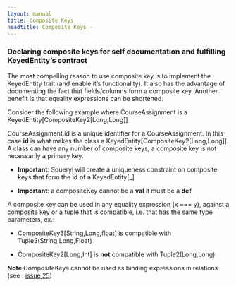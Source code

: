 ```yaml
---
layout: manual
title: Composite Keys
headtitle: Composite Keys -
---
```


### Declaring composite keys for self documentation and fulfilling KeyedEntity’s contract

The most compelling reason to use composite key is to implement the
KeyedEntity trait (and enable it’s functionality). It also has the
advantage of documenting the fact that fields/columns form a composite
key. Another benefit is that equality expressions can be shortened.

Consider the following example where CourseAssignment is a
KeyedEntity\[CompositeKey2\[Long,Long\]\]

<script type="syntaxhighlighter" class="brush: scala">



class CourseAssignment(val courseId: Long, val professorId: Long)
extends KeyedEntity\[CompositeKey2\[Long,Long\]\] {

def id = compositeKey(courseId, professorId)  
}  


</script>

CourseAssignment.id is a unique identifier for a CourseAssignment. In
this case **id** is what makes the class a
KeyedEntity\[CompositeKey2\[Long,Long\]\]. A class can have any number
of composite keys, a composite key is not necessarily a primary key.

-   **Important**: Squeryl will create a uniqueness constraint on
    composite keys that form the **id** of a KeyedEntity\[\_\]

<!-- -->

-   **Important**: a compositeKey cannot be a **val** it must be a
    **def**

A composite key can be used in any equality expression (x === y),
against a  
composite key or a tuple that is compatible, i.e. that has the same type
parameters, ex.:

-   CompositeKey3\[String,Long,float\] is compatible with
    Tuple3(String,Long,Float)

<!-- -->

-   CompositeKey2\[Long,Int\] is **not** compatible with
    Tuple2(Long,Long)

**Note** CompositeKeys cannot be used as binding expressions in
relations (see : [issue
25](http://www.assembla.com/spaces/squeryl/tickets/25))

<script type="syntaxhighlighter" class="brush: scala">



val aCourseAssignment = courseAssignments.where(…).single

val q1 =  
courseAssignments.where(\_.id === aCourseAssignment.id)

val q2 =  
courseAssignments.where(\_.id ===(113243L, 26543546L))

println(q.statement)



</script>
<script type="syntaxhighlighter" class="brush: sql">



Select  
CourseAssignment1.professorId as CourseAssignment1\_professorId,  
CourseAssignment1.courseId as CourseAssignment1\_courseId  
From  
CourseAssignment CourseAssignment1  
Where  
((CourseAssignment1.courseId = 113243) and
(CourseAssignment1.professorId = 26543546))



</script>
<script type="syntaxhighlighter" class="brush: scala">



val aCourseAssignment = courseAssignments.where(…).single

val q1 =  
courseAssignments.where(  
\_.id.courseId = aCourseAssignment.courseId and
      \_.id.professorId = aCourseAssignment.professorId  
)



</script>
